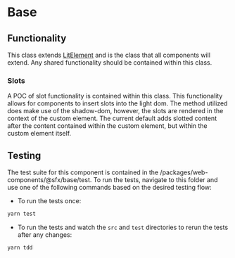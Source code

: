 # Base

## Functionality

This class extends [LitElement](https://lit-element.polymer-project.org/) and is the class that all components will extend.
Any shared functionality should be contained within this class.

### Slots

A POC of slot functionality is contained within this class.
This functionality allows for components to insert slots into the light dom.
The method utilized does make use of the shadow-dom, however, the slots are rendered in the context of the custom element.
The current default adds slotted content after the content contained within the custom element, but within the custom element itself.

## Testing

The test suite for this component is contained in the /packages/web-components/@sfx/base/test.
To run the tests, navigate to this folder and use one of the following commands based on the desired testing flow:

- To run the tests once:

```sh
yarn test
```

- To run the tests and watch the `src` and `test` directories to rerun the tests after any changes:

```sh
yarn tdd
```
